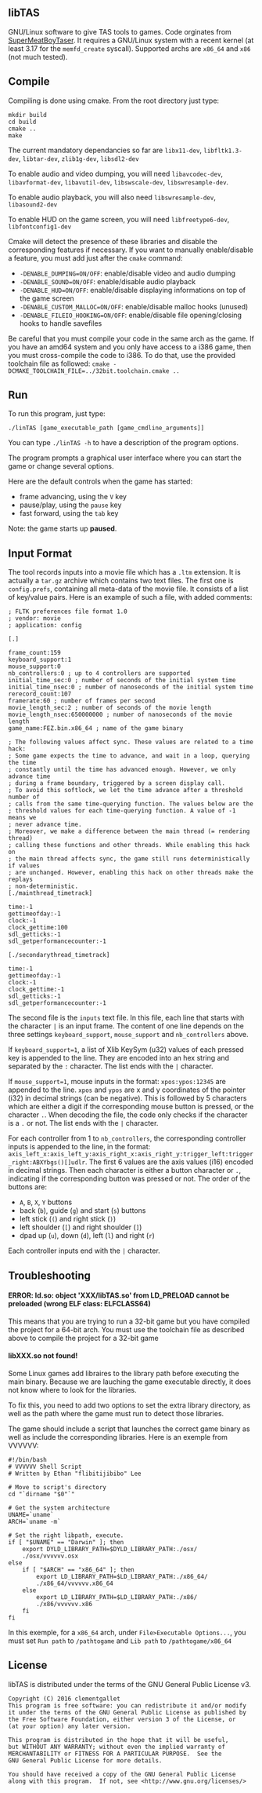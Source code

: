## libTAS

GNU/Linux software to give TAS tools to games. Code orginates from [SuperMeatBoyTaser](https://github.com/DeathlyDeep/SuperMeatBoyTaser). It requires a GNU/Linux system with a recent kernel (at least 3.17 for the `memfd_create` syscall). Supported archs are `x86_64` and `x86` (not much tested).

## Compile

Compiling is done using cmake. From the root directory just type:

    mkdir build
    cd build
    cmake ..
    make

The current mandatory dependancies so far are `libx11-dev`, `libfltk1.3-dev`, `libtar-dev`, `zlib1g-dev`, `libsdl2-dev`

To enable audio and video dumping, you will need `libavcodec-dev`, `libavformat-dev`, `libavutil-dev`, `libswscale-dev`, `libswresample-dev`.

To enable audio playback, you will also need `libswresample-dev`, `libasound2-dev`

To enable HUD on the game screen, you will need `libfreetype6-dev`, `libfontconfig1-dev`

Cmake will detect the presence of these libraries and disable the corresponding features if necessary.
If you want to manually enable/disable a feature, you must add just after the `cmake` command:

- `-DENABLE_DUMPING=ON/OFF`: enable/disable video and audio dumping
- `-DENABLE_SOUND=ON/OFF`: enable/disable audio playback
- `-DENABLE_HUD=ON/OFF`: enable/disable displaying informations on top of the game screen
- `-DENABLE_CUSTOM_MALLOC=ON/OFF`: enable/disable malloc hooks (unused)
- `-DENABLE_FILEIO_HOOKING=ON/OFF`: enable/disable file opening/closing hooks to handle savefiles

Be careful that you must compile your code in the same arch as the game. If you have an amd64 system and you only have access to a i386 game, then you must cross-compile the code to i386. To do that, use the provided toolchain file as followed: `cmake -DCMAKE_TOOLCHAIN_FILE=../32bit.toolchain.cmake ..`

## Run

To run this program, just type:

    ./linTAS [game_executable_path [game_cmdline_arguments]]

You can type `./linTAS -h` to have a description of the program options.

The program prompts a graphical user interface where you can start the game or change several options.

Here are the default controls when the game has started:

- frame advancing, using the `V` key
- pause/play, using the `pause` key
- fast forward, using the `tab` key

Note: the game starts up **paused**.

## Input Format

The tool records inputs into a movie file which has a `.ltm` extension. It is actually a `tar.gz` archive which contains two text files. The first one is `config.prefs`, containing all meta-data of the movie file. It consists of a list of key/value pairs. Here is an example of such a file, with added comments:
```
; FLTK preferences file format 1.0
; vendor: movie
; application: config

[.]

frame_count:159
keyboard_support:1
mouse_support:0
nb_controllers:0 ; up to 4 controllers are supported
initial_time_sec:0 ; number of seconds of the initial system time
initial_time_nsec:0 ; number of nanoseconds of the initial system time
rerecord_count:107
framerate:60 ; number of frames per second
movie_length_sec:2 ; number of seconds of the movie length
movie_length_nsec:650000000 ; number of nanoseconds of the movie length
game_name:FEZ.bin.x86_64 ; name of the game binary

; The following values affect sync. These values are related to a time hack:
; Some game expects the time to advance, and wait in a loop, querying the time
; constantly until the time has advanced enough. However, we only advance time
; during a frame boundary, triggered by a screen display call.
; To avoid this softlock, we let the time advance after a threshold number of
; calls from the same time-querying function. The values below are the
; threshold values for each time-querying function. A value of -1 means we
; never advance time.
; Moreover, we make a difference between the main thread (= rendering thread)
; calling these functions and other threads. While enabling this hack on
; the main thread affects sync, the game still runs deterministically if values
; are unchanged. However, enabling this hack on other threads make the replays
; non-deterministic.
[./mainthread_timetrack]

time:-1
gettimeofday:-1
clock:-1
clock_gettime:100
sdl_getticks:-1
sdl_getperformancecounter:-1

[./secondarythread_timetrack]

time:-1
gettimeofday:-1
clock:-1
clock_gettime:-1
sdl_getticks:-1
sdl_getperformancecounter:-1
```

The second file is the `inputs` text file. In this file, each line that starts with the character `|` is an input frame.
The content of one line depends on the three settings `keyboard_support`, `mouse_support` and `nb_controllers` above.

If `keyboard_support=1`, a list of Xlib KeySym (u32) values of each pressed key is appended to the line. They are encoded into an hex string and separated by the `:` character. The list ends with the `|` character.

If `mouse_support=1`, mouse inputs in the format: `xpos:ypos:12345` are appended to the line. `xpos` and `ypos` are x and y coordinates of the pointer (i32) in decimal strings (can be negative). This is followed by 5 characters which are either a digit if the corresponding mouse button is pressed, or the character `.`. When decoding the file, the code only checks if the character is a `.` or not. The list ends with the `|` character.

For each controller from 1 to `nb_controllers`, the corresponding controller inputs is appended to the line, in the format: `axis_left_x:axis_left_y:axis_right_x:axis_right_y:trigger_left:trigger_right:ABXYbgs()[]udlr`. The first 6 values are the axis values (i16) encoded in decimal strings. Then each character is either a button character or `.`, indicating if the corresponding button was pressed or not. The order of the buttons are:
- `A`, `B`, `X`, `Y` buttons
- back (`b`), guide (`g`) and start (`s`) buttons
- left stick (`(`) and right stick (`)`)
- left shoulder (`[`) and right shoulder (`]`)
- dpad up (`u`), down (`d`), left (`l`) and right (`r`)

Each controller inputs end with the `|` character.

## Troubleshooting

#### ERROR: ld.so: object 'XXX/libTAS.so' from LD_PRELOAD cannot be preloaded (wrong ELF class: ELFCLASS64)

This means that you are trying to run a 32-bit game but you have compiled the project for a 64-bit arch. You must use the toolchain file as described above to compile the project for a 32-bit game

#### libXXX.so not found!

Some Linux games add libraires to the library path before executing the main binary. Because we are lauching the game executable directly, it does not know where to look for the libraries.

To fix this, you need to add two options to set the extra library directory, as well as the path where the game must run to detect those libraries.

The game should include a script that launches the correct game binary as well as include the corresponding libraries. Here is an exemple from VVVVVV:

```
#!/bin/bash
# VVVVVV Shell Script
# Written by Ethan "flibitijibibo" Lee

# Move to script's directory
cd "`dirname "$0"`"

# Get the system architecture
UNAME=`uname`
ARCH=`uname -m`

# Set the right libpath, execute.
if [ "$UNAME" == "Darwin" ]; then
	export DYLD_LIBRARY_PATH=$DYLD_LIBRARY_PATH:./osx/
	./osx/vvvvvv.osx
else
	if [ "$ARCH" == "x86_64" ]; then
		export LD_LIBRARY_PATH=$LD_LIBRARY_PATH:./x86_64/
		./x86_64/vvvvvv.x86_64
	else
		export LD_LIBRARY_PATH=$LD_LIBRARY_PATH:./x86/
		./x86/vvvvvv.x86
	fi
fi
```

In this exemple, for a `x86_64` arch, under `File>Executable Options...`, you must set `Run path` to `/pathtogame` and `Lib path` to `/pathtogame/x86_64`

## License

libTAS is distributed under the terms of the GNU General Public License v3.

    Copyright (C) 2016 clementgallet
    This program is free software: you can redistribute it and/or modify
    it under the terms of the GNU General Public License as published by
    the Free Software Foundation, either version 3 of the License, or
    (at your option) any later version.

    This program is distributed in the hope that it will be useful,
    but WITHOUT ANY WARRANTY; without even the implied warranty of
    MERCHANTABILITY or FITNESS FOR A PARTICULAR PURPOSE.  See the
    GNU General Public License for more details.

    You should have received a copy of the GNU General Public License
    along with this program.  If not, see <http://www.gnu.org/licenses/>
